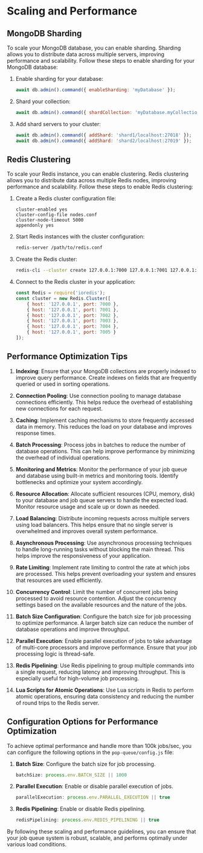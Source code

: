 # Scaling and Performance

## MongoDB Sharding

To scale your MongoDB database, you can enable sharding. Sharding allows you to distribute data across multiple servers, improving performance and scalability. Follow these steps to enable sharding for your MongoDB database:

1. Enable sharding for your database:
    ```javascript
    await db.admin().command({ enableSharding: 'myDatabase' });
    ```

2. Shard your collection:
    ```javascript
    await db.admin().command({ shardCollection: 'myDatabase.myCollection', key: { _id: 'hashed' } });
    ```

3. Add shard servers to your cluster:
    ```javascript
    await db.admin().command({ addShard: 'shard1/localhost:27018' });
    await db.admin().command({ addShard: 'shard2/localhost:27019' });
    ```

## Redis Clustering

To scale your Redis instance, you can enable clustering. Redis clustering allows you to distribute data across multiple Redis nodes, improving performance and scalability. Follow these steps to enable Redis clustering:

1. Create a Redis cluster configuration file:
    ```plaintext
    cluster-enabled yes
    cluster-config-file nodes.conf
    cluster-node-timeout 5000
    appendonly yes
    ```

2. Start Redis instances with the cluster configuration:
    ```bash
    redis-server /path/to/redis.conf
    ```

3. Create the Redis cluster:
    ```bash
    redis-cli --cluster create 127.0.0.1:7000 127.0.0.1:7001 127.0.0.1:7002 127.0.0.1:7003 127.0.0.1:7004 127.0.0.1:7005 --cluster-replicas 1
    ```

4. Connect to the Redis cluster in your application:
    ```javascript
    const Redis = require('ioredis');
    const cluster = new Redis.Cluster([
        { host: '127.0.0.1', port: 7000 },
        { host: '127.0.0.1', port: 7001 },
        { host: '127.0.0.1', port: 7002 },
        { host: '127.0.0.1', port: 7003 },
        { host: '127.0.0.1', port: 7004 },
        { host: '127.0.0.1', port: 7005 }
    ]);
    ```

## Performance Optimization Tips

1. **Indexing**: Ensure that your MongoDB collections are properly indexed to improve query performance. Create indexes on fields that are frequently queried or used in sorting operations.

2. **Connection Pooling**: Use connection pooling to manage database connections efficiently. This helps reduce the overhead of establishing new connections for each request.

3. **Caching**: Implement caching mechanisms to store frequently accessed data in memory. This reduces the load on your database and improves response times.

4. **Batch Processing**: Process jobs in batches to reduce the number of database operations. This can help improve performance by minimizing the overhead of individual operations.

5. **Monitoring and Metrics**: Monitor the performance of your job queue and database using built-in metrics and monitoring tools. Identify bottlenecks and optimize your system accordingly.

6. **Resource Allocation**: Allocate sufficient resources (CPU, memory, disk) to your database and job queue servers to handle the expected load. Monitor resource usage and scale up or down as needed.

7. **Load Balancing**: Distribute incoming requests across multiple servers using load balancers. This helps ensure that no single server is overwhelmed and improves overall system performance.

8. **Asynchronous Processing**: Use asynchronous processing techniques to handle long-running tasks without blocking the main thread. This helps improve the responsiveness of your application.

9. **Rate Limiting**: Implement rate limiting to control the rate at which jobs are processed. This helps prevent overloading your system and ensures that resources are used efficiently.

10. **Concurrency Control**: Limit the number of concurrent jobs being processed to avoid resource contention. Adjust the concurrency settings based on the available resources and the nature of the jobs.

11. **Batch Size Configuration**: Configure the batch size for job processing to optimize performance. A larger batch size can reduce the number of database operations and improve throughput.

12. **Parallel Execution**: Enable parallel execution of jobs to take advantage of multi-core processors and improve performance. Ensure that your job processing logic is thread-safe.

13. **Redis Pipelining**: Use Redis pipelining to group multiple commands into a single request, reducing latency and improving throughput. This is especially useful for high-volume job processing.

14. **Lua Scripts for Atomic Operations**: Use Lua scripts in Redis to perform atomic operations, ensuring data consistency and reducing the number of round trips to the Redis server.

## Configuration Options for Performance Optimization

To achieve optimal performance and handle more than 100k jobs/sec, you can configure the following options in the `pop-queue/config.js` file:

1. **Batch Size**: Configure the batch size for job processing.
    ```javascript
    batchSize: process.env.BATCH_SIZE || 1000
    ```

2. **Parallel Execution**: Enable or disable parallel execution of jobs.
    ```javascript
    parallelExecution: process.env.PARALLEL_EXECUTION || true
    ```

3. **Redis Pipelining**: Enable or disable Redis pipelining.
    ```javascript
    redisPipelining: process.env.REDIS_PIPELINING || true
    ```

By following these scaling and performance guidelines, you can ensure that your job queue system is robust, scalable, and performs optimally under various load conditions.
